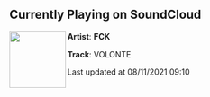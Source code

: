 ## Currently Playing on SoundCloud

[<img align="left" width="100" src="https://i1.sndcdn.com/artworks-uQ6bRTHQhibcdXzz-sVeBPA-t500x500.jpg">](https://soundcloud.com/fckhere/volonte1)

**Artist**: 𝐅𝐂𝐊 

**Track**: VOLONTE

Last updated at 08/11/2021 09:10
